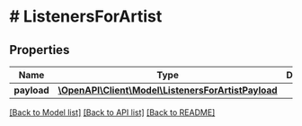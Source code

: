 # # ListenersForArtist

## Properties

Name | Type | Description | Notes
------------ | ------------- | ------------- | -------------
**payload** | [**\OpenAPI\Client\Model\ListenersForArtistPayload**](ListenersForArtistPayload.md) |  |

[[Back to Model list]](../../README.md#models) [[Back to API list]](../../README.md#endpoints) [[Back to README]](../../README.md)
